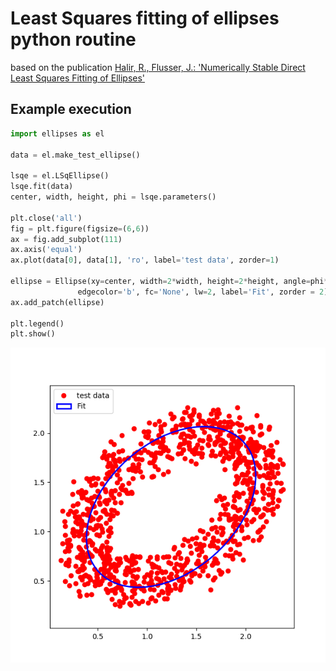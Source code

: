 # Least Squares fitting of ellipses python routine 

based on the  publication 
[Halir, R., Flusser, J.: 'Numerically Stable Direct Least Squares 
            Fitting of Ellipses'](http://citeseerx.ist.psu.edu/viewdoc/download;jsessionid=42331A070FC446475DCEBA7523B60898?doi=10.1.1.1.7559&rep=rep1&type=pdf)

## Example execution

```python
import ellipses as el

data = el.make_test_ellipse()

lsqe = el.LSqEllipse()
lsqe.fit(data)
center, width, height, phi = lsqe.parameters()

plt.close('all')
fig = plt.figure(figsize=(6,6))
ax = fig.add_subplot(111)
ax.axis('equal')
ax.plot(data[0], data[1], 'ro', label='test data', zorder=1)

ellipse = Ellipse(xy=center, width=2*width, height=2*height, angle=phi*360,
               edgecolor='b', fc='None', lw=2, label='Fit', zorder = 2)
ax.add_patch(ellipse)

plt.legend()
plt.show()
```

![ellipse fit](./imgs/ellipse_fit.png)
